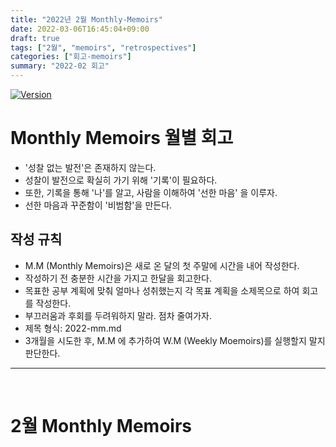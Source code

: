 ```yaml
---
title: "2022년 2월 Monthly-Memoirs"
date: 2022-03-06T16:45:04+09:00
draft: true
tags: ["2월", "memoirs", "retrospectives"]
categories: ["회고-memoirs"]
summary: "2022-02 회고"
---
```


[![Version](https://img.shields.io/badge/version-2022.02.17-red.svg)](./CHANGELOG)

# Monthly Memoirs 월별 회고

- '성찰 없는 발전'은 존재하지 않는다.
- 성찰이 발전으로 확실히 가기 위해 '기록'이 필요하다.
- 또한, 기록을 통해 '나'를 알고, 사람을 이해하여 '선한 마음' 을 이루자.
- 선한 마음과 꾸준함이 '비범함'을 만든다.

## 작성 규칙

- M.M (Monthly Memoirs)은 새로 온 달의 첫 주말에 시간을 내어 작성한다.
- 작성하기 전 충분한 시간을 가지고 한달을 회고한다.
- 목표한 공부 계획에 맞춰 얼마나 성취했는지 각 목표 계획을 소제목으로 하여 회고를 작성한다.
- 부끄러움과 후회를 두려워하지 말라. 점차 줄여가자.
- 제목 형식: 2022-mm.md
- 3개월을 시도한 후, M.M 에 추가하여 W.M (Weekly Moemoirs)를 실행할지 말지 판단한다.

---

<br>

# 2월 Monthly Memoirs
